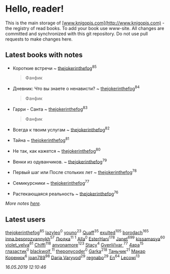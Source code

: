 # Hello, reader!
This is the main storage of [www.knigopis.com](http://www.knigopis.com) - the registry of read books.
To add your book use www-site. All changes are committed and synchronized with this git repository.
Do not use pull requests to make changes here.


## Latest books with notes
* Короткие встречи ~ [thejokerinthefog](users/317/317244423-vkontakte)<sup>85</sup>
    > Фанфик

* Дневник: Что вы знаете о ненависти? ~ [thejokerinthefog](users/317/317244423-vkontakte)<sup>84</sup>
    > Фанфик

* Гарри - Санта ~ [thejokerinthefog](users/317/317244423-vkontakte)<sup>83</sup>
    > Фанфик

* Всегда к твоим услугам ~ [thejokerinthefog](users/317/317244423-vkontakte)<sup>82</sup>

* Тайна ~ [thejokerinthefog](users/317/317244423-vkontakte)<sup>81</sup>

* Не так, как кажется ~ [thejokerinthefog](users/317/317244423-vkontakte)<sup>80</sup>

* Венки из одуванчиков. ~ [thejokerinthefog](users/317/317244423-vkontakte)<sup>79</sup>

* Первый шаг или После стольких лет ~ [thejokerinthefog](users/317/317244423-vkontakte)<sup>78</sup>

* Семикурсники ~ [thejokerinthefog](users/317/317244423-vkontakte)<sup>77</sup>

* Растекающаяся реальность ~ [thejokerinthefog](users/317/317244423-vkontakte)<sup>76</sup>


_More notes [here](latest_books_with_notes.md)._


## Latest users
[thejokerinthefog](users/317/317244423-vkontakte)<sup>85</sup> 
[lazyleo](users/116/116845519572391639637-google)<sup>0</sup> 
[youno](users/302/302928912-vkontakte)<sup>23</sup> 
[Quaff](users/122/12267158-vkontakte)<sup>35</sup> 
[exulted](users/100/100599204551896265722-google)<sup>105</sup> 
[borodach](users/157/15706320-vkontakte)<sup>165</sup> 
[inna.besprozvannykh](users/733/73323849-yandex)<sup>57</sup> 
[Людка](users/111/111038749-vkontakte)<sup>11</sup> 
[](users/114/114792281744850455512-google)<sup>1</sup> 
[Alla](users/103/103352250712959229257-google)<sup>0</sup> 
[EsterHani](users/305/30558181-vkontakte)<sup>178</sup> 
[Janet](users/108/108113656204404967440-google)<sup>699</sup> 
[kissamasya](users/684/68439978-vkontakte)<sup>60</sup> 
[violet_velva](users/116/116961712580551399099-google)<sup>61</sup> 
[Chiffi](users/105/105831994080785626680-google)<sup>118</sup> 
[anvonamore](users/595/5957175-vkontakte)<sup>123</sup> 
[Stacy](users/309/30902475-vkontakte)<sup>4</sup> 
[GvenVivar ](users/158/158266434925901-facebook)<sup>77</sup> 
[4apa](users/117/117392596378069249667-google)<sup>15</sup> 
[глазастик](users/115/115257673890455357280-google)<sup>0</sup> 
[blackwolf ](users/236/236639644-vkontakte)<sup>11</sup> 
[theponycoder](users/195/195144442-vkontakte)<sup>0</sup> 
[Garka](users/115/115753719718250012620-google)<sup>218</sup> 
[Таньчик](users/209/2096581563762610-facebook)<sup>21</sup> 
[Макар Коренюк](users/126/126368737-vkontakte)<sup>6</sup> 
[joan789](users/240/2401650-vkontakte)<sup>98</sup> 
[Daria Varyvod](users/829/829893410524253-facebook)<sup>29</sup> 
[regnabo](users/870/870059322-yandex)<sup>29</sup> 
[En](users/333/333646551-vkontakte)<sup>64</sup> 
[Lecowi](users/521/521873425-vkontakte)<sup>13</sup> 


_16.05.2019 12:10:46_
